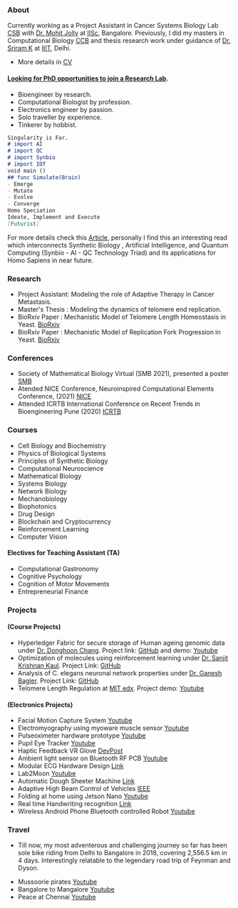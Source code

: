 ### About

Currently working as a Project Assistant in Cancer Systems Biology Lab [CSB](https://be.iisc.ac.in/~mkjolly/) with [Dr. Mohit Jolly](https://be.iisc.ac.in/~mkjolly/mohit/) at [IISc](https://iisc.ac.in/), Bangalore. 
Previously, I did my masters in Computational Biology [CCB](https://cb.iiitd.ac.in/) and thesis research work under guidance of [Dr. Sriram K](https://www.iiitd.ac.in/sriram) at [IIIT](https://www.iiitd.ac.in/), Delhi. 

* More details in [CV](https://github.com/Ghanendra19213/Hi/files/5622959/Ghanendra.Singh.CV.pdf)



#### [Looking for PhD opportunities to join a Research Lab](https://ghanendra19213.github.io/Hi/).

* Bioengineer by research.
* Computational Biologist by profession.
* Electronics engineer by passion.
* Solo traveller by experience.
* Tinkerer by hobbist.

```markdown
Singularity is Far.
# import AI
# import QC
# import Synbio
# import IOT
void main ()
## func Simulate(Brain)
- Emerge
- Mutate
- Evolve
- Converge
Homo Speciation
Ideate, Implement and Execute
[Futurist]
```
For more details check this [Article](https://www.intechopen.com/books/synthetic-biology-new-interdisciplinary-science/synthetic-biology-artificial-intelligence-and-quantum-computing), personally I find this an interesting read which interconnects Synthetic Biology , Artificial Intelligence, and Quantum Computing (Synbio - AI - QC Technology Triad) and its applications for Homo Sapiens in near future.

### Research
* Project Assistant: Modeling the role of Adaptive Therapy in Cancer Metastasis.
* Master's Thesis  : Modeling the dynamics of telomere end replication.
* BioRxiv Paper    : Mechanistic Model of Telomere Length Homeostasis in Yeast. [BioRxiv](https://doi.org/10.1101/2021.10.02.462846)
* BioRxiv Paper    : Mechanistic Model of Replication Fork Progression in Yeast. [BioRxiv](https://doi.org/10.1101/2021.10.03.462908)
<!--//[Project Demo for Synbio Project](https://youtu.be/IKwc3thhMbY) -->

### Conferences
* Society of Mathematical Biology Virtual (SMB 2021), presented a poster [SMB](http://schedule.smb2021.org/ONCO/ONCO-PS01-ONCO-11.html)
* Atended NICE Conference, Neuroinspired Computational Elements Conference, (2021) [NICE](https://niceworkshop.org/nice-2021/)
* Attended ICRTB International Conference on Recent Trends in Bioengineering Pune (2020) [ICRTB](https://www.mitbio.edu.in/icrtb/)

### Courses
* Cell Biology and Biochemistry
* Physics of Biological Systems
* Principles of Synthetic Biology
* Computational Neuroscience
* Mathematical Biology
* Systems Biology
* Network Biology
* Mechanobiology
* Biophotonics
* Drug Design 
* Blockchain and Cryptocurrency
* Reinforcement Learning
* Computer Vision

#### Electives for Teaching Assistant (TA)
* Computational Gastronomy
* Cognitive Psychology
* Cognition of Motor Movements
* Entrepreneurial Finance


### Projects
#### (Course Projects)
* Hyperledger Fabric for secure storage of Human ageing genomic data under [Dr. Donghoon Chang](https://www.iiitd.ac.in/donghoon). Project link: [GitHub](https://github.com/Ghanendra19213/IBC) and demo: [Youtube](https://youtu.be/h0Bb_r2ru1A)
* Optimization of molecules using reinforcement  learning under [Dr. Sanjit Krishnan Kaul](https://www.iiitd.ac.in/skkaul). Project Link: [GitHub](https://github.com/Ghanendra19213/Reinforcement-Learning)
* Analysis of C. elegans neuronal network properties under [Dr. Ganesh Bagler](https://www.iiitd.ac.in/bagler). Project Link: [GitHub](https://github.com/Ghanendra19213/Network_Biology_Project)
* Telomere Length Regulation at [MIT edx](https://www.edx.org/course/principles-of-synthetic-biology). Project demo: [Youtube](https://youtu.be/IKwc3thhMbY)

#### (Electronics Projects)
* Facial Motion Capture System [Youtube](https://youtu.be/2teiiQQX7-E)
* Electromyography using myoware muscle sensor [Youtube](https://youtu.be/Gjqd5WrPDgQ)
* Pulseoximeter hardware prototype [Youtube](https://youtu.be/ccWYdWIM7V4)
* Pupil Eye Tracker [Youtube](https://youtu.be/cXo66Wx069k)
* Haptic Feedback VR Glove [DevPost](https://devpost.com/software/feelvr)
* Ambient light sensor on Bluetooth RF PCB [Youtube](https://youtu.be/yqqqq1caKwQ)
* Modular ECG Hardware Design [Link](https://www.freelancer.in/u/ghanendra22/portfolio/Bluetooth-Low-Energy-RF-PCB-to-gather-ambient-light-data-4521156?w=f&ngsw-bypass=)
* Lab2Moon [Youtube](https://www.youtube.com/watch?v=QQhw1NQdp1o&feature=youtu.be)
* Automatic Dough Sheeter Machine [Link](https://www.freelancer.in/u/ghanendra22/portfolio/Industrial-Automatic-Dough-Sheeter-Machine-used-in-Bakery-4521276?w=f&ngsw-bypass=)
* Adaptive High Beam Control of Vehicles [IEEE](https://transmitter.ieee.org/makerproject/view/28283)
* Folding at home using Jetson Nano [Youtube](https://youtu.be/FcmMP20d514)
* Real time Handwriting recognition [Link](https://user-images.githubusercontent.com/57911691/100708645-b2274980-33d2-11eb-9519-ac2cbadaefec.jpg)
* Wireless Android Phone Bluetooth controlled Robot [Youtube](https://youtu.be/90tBvZ9Sy50)

### Travel
* Till now, my most adventerous and challenging journey so far has been sole bike riding from Delhi to Bangalore in 2018, covering 2,556.5 km in 4 days. Interestingly relatable to the legendary road trip of Feynman and Dyson. 
<!-- * RoadTrip -->
<!--  ![RoadTrip](https://user-images.githubusercontent.com/57911691/100425277-e8a05400-30b4-11eb-97b6-b66b3fdff220.jpg) -->
* Mussoorie pirates [Youtube](https://www.youtube.com/watch?v=6vle897cmLY)
* Bangalore to Mangalore [Youtube](https://www.youtube.com/watch?v=DnaIlCgokz8)
* Peace at Chennai [Youtube](https://www.youtube.com/watch?v=uGYF9RDP83Y)
<!--### Insects
//* They really fascinate me, really interesting creatures. [Insects](https://user-images.githubusercontent.com/57911691/100706429-03cdd500-33cf-11eb-812a-3c88e2b3b155.jpg)
//* Few encounters
//![Insects](https://user-images.githubusercontent.com/57911691/100706098-683c6480-33ce-11eb-95d4-b6f422bce049.jpg)
//* Video here [Youtube](https://youtu.be/7bne2EyvLlE)
//* Future Tech [Synbio](https://vimeo.com/265198586)
-->

<!-- ### Contact
 Having trouble with Pages? Check out my [CV](https://github.com/Ghanendra19213/Hi/files/5622959/Ghanendra.Singh.CV.pdf) here. -->
